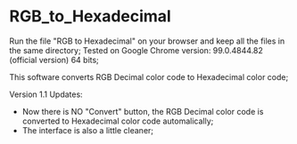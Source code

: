 # RGB_to_Hexadecimal

Run the file "RGB to Hexadecimal" on your browser and keep all the files in the same directory;
Tested on Google Chrome version: 99.0.4844.82 (official version) 64 bits;

This software converts RGB Decimal color code to Hexadecimal color code;

Version 1.1 Updates:

- Now there is NO "Convert" button, the RGB Decimal color code is converted to Hexadecimal color code automalically;
- The interface is also a little cleaner;
